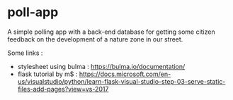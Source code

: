 # poll-app

A simple polling app with a back-end database for getting some citizen feedback on the development of a nature zone in our street. 

Some links : 

* stylesheet using bulma : https://bulma.io/documentation/
* flask tutorial by m$ : https://docs.microsoft.com/en-us/visualstudio/python/learn-flask-visual-studio-step-03-serve-static-files-add-pages?view=vs-2017


